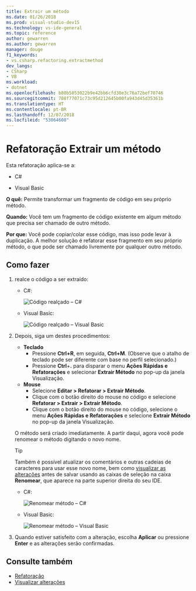 ```yaml
---
title: Extrair um método
ms.date: 01/26/2018
ms.prod: visual-studio-dev15
ms.technology: vs-ide-general
ms.topic: reference
author: gewarren
ms.author: gewarren
manager: douge
f1_keywords:
- vs.csharp.refactoring.extractmethod
dev_langs:
- CSharp
- VB
ms.workload:
- dotnet
ms.openlocfilehash: b80b5053022b9e42bb6cfd30e3c76a72bef70746
ms.sourcegitcommit: 708f77071c73c95d212645b00fa943d45d35361b
ms.translationtype: HT
ms.contentlocale: pt-BR
ms.lasthandoff: 12/07/2018
ms.locfileid: "53064608"
---
```

# <a name="extract-a-method-refactoring"></a>Refatoração Extrair um método

Esta refatoração aplica-se a:

- C#

- Visual Basic

**O quê:** Permite transformar um fragmento de código em seu próprio método.

**Quando:** Você tem um fragmento de código existente em algum método que precisa ser chamado de outro método.

**Por que:** Você pode copiar/colar esse código, mas isso pode levar à duplicação. A melhor solução é refatorar esse fragmento em seu próprio método, o que pode ser chamado livremente por qualquer outro método.

## <a name="how-to"></a>Como fazer

1. realce o código a ser extraído:

   - C#:

       ![Código realçado – C#](media/extractmethod-highlight-cs.png)

   - Visual Basic:

       ![Código realçado – Visual Basic](media/extractmethod-highlight-vb.png)

2. Depois, siga um destes procedimentos:

   - **Teclado**
      - Pressione **Ctrl+R**, em seguida, **Ctrl+M**. (Observe que o atalho de teclado pode ser diferente com base no perfil selecionado.)
      - Pressione **Ctrl**+**.** para disparar o menu **Ações Rápidas e Refatorações** e selecionar **Extrair Método** no pop-up da janela Visualização.
   - **Mouse**
      - Selecione **Editar > Refatorar > Extrair Método**.
      - Clique com o botão direito do mouse no código e selecione **Refatorar > Extrair > Extrair Método**.
      - Clique com o botão direito do mouse no código, selecione o menu **Ações Rápidas e Refatorações** e selecione **Extrair Método** no pop-up da janela Visualização.

   O método será criado imediatamente. A partir daqui, agora você pode renomear o método digitando o novo nome.

   > [!TIP]
   > Também é possível atualizar os comentários e outras cadeias de caracteres para usar esse novo nome, bem como [visualizar as alterações](../../ide/preview-changes.md) antes de salvar usando as caixas de seleção na caixa **Renomear**, que aparece na parte superior direita do seu IDE.

   - C#:

      ![Renomear método – C#](media/extractmethod-rename-cs.png)

   - Visual Basic:

      ![Renomear método – Visual Basic](media/extractmethod-rename-vb.png)

3. Quando estiver satisfeito com a alteração, escolha **Aplicar** ou pressione **Enter** e as alterações serão confirmadas.

## <a name="see-also"></a>Consulte também

- [Refatoração](../refactoring-in-visual-studio.md)
- [Visualizar alterações](../../ide/preview-changes.md)
